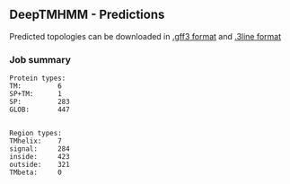 ## DeepTMHMM - Predictions
Predicted topologies can be downloaded in [.gff3 format](TMRs.gff3) and [.3line format](predicted_topologies.3line)
### Job summary
```
Protein types:
TM:			6
SP+TM:		1
SP:			283
GLOB:		447


Region types:
TMhelix:	7
signal:		284
inside:		423
outside:	321
TMbeta:		0
```

